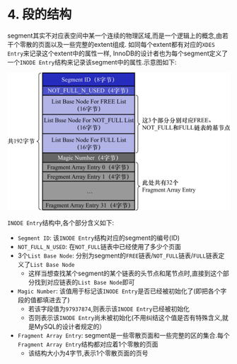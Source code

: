 # 4. 段的结构

segment其实不对应表空间中某一个连续的物理区域,而是一个逻辑上的概念,由若干个零散的页面以及一些完整的extent组成.
如同每个extent都有对应的`XDES Entry`来记录这个extent中的属性一样,
InnoDB的设计者也为每个segment定义了一个`INODE Entry`结构来记录该segment中的属性.示意图如下:

![INODEEntry结构示意图](./img/INODEEntry结构示意图.jpg)

`INODE Entry`结构中,各个部分含义如下:

- `Segment ID`: 该`INODE Entry`结构对应的segment的编号(ID)
- `NOT_FULL_N_USED`: 在`NOT_FULL`链表中已经使用了多少个页面
- 3个`List Base Node`: 分别为segment的`FREE`链表/`NOT_FULL`链表/`FULL`链表定义了`List Base Node`
  - 这样当想查找某个segment的某个链表的头节点和尾节点时,直接到这个部分找到对应链表的`List Base Node`即可
- `Magic Number`: 该值用于标记该`INODE Entry`是否已经被初始化了(即把各个字段的值都填进去了)
  - 若该字段值为`97937874`,则表示该`INODE Entry`已经被初始化
  - 否则表示该`INODE Entry`尚未被初始化(不用纠结这个值是否有特殊含义,就是MySQL的设计者规定的）
- `Fragment Array Entry`: segment是一些零散页面和一些完整的区的集合.每个`Fragment Array Entry`结构都对应着1个零散的页面
  - 该结构大小为4字节,表示1个零散页面的页号
